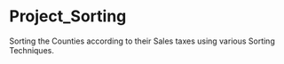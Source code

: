 # Project_Sorting
Sorting the Counties according to their Sales taxes using various Sorting Techniques.
